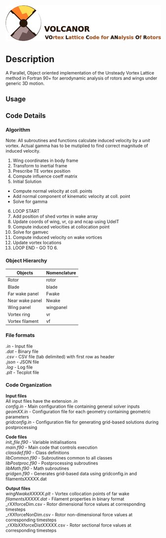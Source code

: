 ![VOLCANOR](logo/VOLCANOR.png)

# Description
A Parallel, Object oriented implementation of the Unsteady Vortex Lattice method in 
Fortran 90+ for aerodynamic analysis of rotors and wings under generic 3D motion.

## Usage

## Code Details 
### Algorithm
Note: All subroutines and functions calculate induced velocity by a *unit* vortex. 
Actual gamma has to be mutiplied to find correct magnitude of induced velocity.
1. Wing coordinates in body frame
2. Transform to inertial frame
3. Prescribe TE vortex position
4. Compute influence coeff matrix
5. Initial Solution
  * Compute normal velocity at coll. points
  * Add normal component of kinematic velocity at coll. point
  * Solve for gamma
6. LOOP START
7. Add position of shed vortex in wake array
8. Update coords of wing, vr, cp and ncap using UdelT
9. Compute induced velocities at collocation point
10. Solve for gamvec
11. Compute induced velocity on wake vortices
12. Update vortex locations
13. LOOP END - GO TO 6.

### Object Hierarchy 

Objects | Nomenclature  
--- | --- 
Rotor  | rotor  
Blade  | blade     
Far wake panel        | Fwake  
Near wake panel       | Nwake    
Wing panel       | wingpanel    
Vortex ring      | vr    
Vortex filament  | vf    

### File formats

_.in_ - Input file  
_.dat_ - Binary file  
_.csv_ - CSV file (tab delimited) with first row as header  
_.json_ - JSON file  
_.log_ - Log file  
_.plt_ - Tecplot file

### Code Organization

**Input files**  
All input files have the extension _.in_    
_config.in_  -  Main configuration file containing general solver inputs  
_geomXX.in_  -  Configuration file for each geometry containing geometric parameters  
_gridconfig.in_  -  Configuration file for generating grid-based solutions during postprocessing  

**Code files**  
_init_file.f90_  -  Variable initialisations  
_main.f90_  -  Main code that controls execution  
_classdef.f90_  -  Class definitions  
_libCommon.f90_  -  Subroutines common to all classes  
_libPostproc.f90_  -  Postprocessing subroutines  
_libMath.f90_  -  Math subroutines  
_gridgen.f90_  -  Generates grid-based data using gridconfig.in and filamentsXXXXX.dat  

**Output files**  
_wingNwakeXXXXX.plt_  -  Vortex collocation points of far wake   
_filamentsXXXXX.dat_  -  Filament properties in binary format  
_rXXforceDim.csv  -  Rotor dimensional force values at corresponding timesteps  
_rXXforceNonDim.csv  -  Rotor non-dimensional force values at corresponding timesteps  
_rXXbXXforceDistXXXXX.csv  -  Rotor sectional force values at corresponding timesteps  

